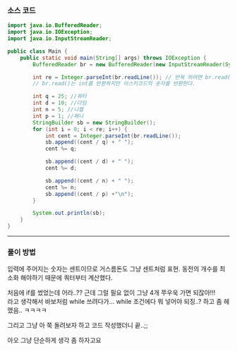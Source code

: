 ### 소스 코드
```java
import java.io.BufferedReader;
import java.io.IOException;
import java.io.InputStreamReader;

public class Main {
    public static void main(String[] args) throws IOException {
        BufferedReader br = new BufferedReader(new InputStreamReader(System.in)); // 기본적으로 enter 를 경계로 인식한다.

        int re = Integer.parseInt(br.readLine()); // 반복 하려면 br.read()가 아닌 Integer.parseInt 를 사용해서 숫자를 읽어야 한다.
        // br.read()는 int를 반환하지만 아스키코드의 숫자를 반환한다.

        int q = 25; //쿼터
        int d = 10; //다임
        int n = 5; //니켈
        int p = 1; //페니
        StringBuilder sb = new StringBuilder();
        for (int i = 0; i < re; i++) {
            int cent = Integer.parseInt(br.readLine());
            sb.append((cent / q) + " ");
            cent %= q;

            sb.append((cent / d) + " ");
            cent %= d;

            sb.append((cent / n) + " ");
            cent %= n;
            sb.append((cent / p) +"\n");
        }

        System.out.println(sb);
    }
}
```

---

### 풀이 방법

입력에 주어지는 숫자는 센트이므로 거스름돈도 그냥 센트처럼 표현. 동전의 개수를 최소화 해야하기 때문에 쿼터부터 계산했다.

처음에 if를 썼었는데 어라..?? 근데 그럴 필요 없이 그냥 4개 쭈우욱 가면 되잖아!!! 
<br>라고 생각해서 바보처럼 while 쓰려다가... while 조건에다 뭐 넣어야 되징..? 하고 좀 헤맸음.. ㅋㅋㅋㅋ

그리고 그냥 아 쭉 돌려보자 하고 코드 작성했더니 끝..;;

아오 그냥 단순하게 생각 좀 하자고요
